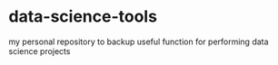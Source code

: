 # data-science-tools
my personal repository to backup useful function for performing data science projects
